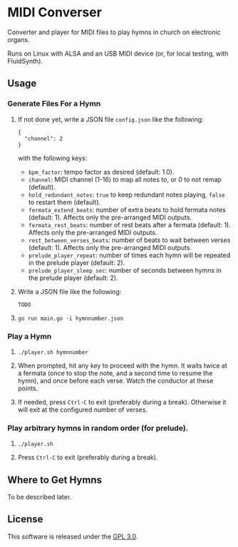 # MIDI Converser

Converter and player for MIDI files to play hymns in church on electronic
organs.

Runs on Linux with ALSA and an USB MIDI device (or, for local testing, with
FluidSynth).

## Usage

### Generate Files For a Hymn

1. If not done yet, write a JSON file `config.json` like the following:

   ```
   {
     "channel": 2
   }
   ```

   with the following keys:

   * `bpm_factor`: tempo factor as desired (default: 1.0).
   * `channel`: MIDI channel (1-16) to map all notes to, or 0 to not remap (default).
   * `hold_redundant_notes`: `true` to keep redundant notes playing, `false` to restart them (default).
   * `fermata_extend_beats`: number of extra beats to hold fermata notes (default: 1). Affects only the pre-arranged MIDI outputs.
   * `fermata_rest_beats`: number of rest beats after a fermata (default: 1). Affects only the pre-arranged MIDI outputs.
   * `rest_between_verses_beats`: number of beats to wait between verses (default: 1). Affects only the pre-arranged MIDI outputs.
   * `prelude_player_repeat`: number of times each hymn will be repeated in the prelude player (default: 2).
   * `prelude_player_sleep_sec`: number of seconds between hymns in the prelude player (default: 2).

1. Write a JSON file like the following:

   ```
   TODO
   ```

1. `go run main.go -i hymnnumber.json`

### Play a Hymn

1. `./player.sh hymnnumber`

1. When prompted, hit any key to proceed with the hymn. It waits twice at a
   fermata (once to stop the note, and a second time to resume the hymn), and
   once before each verse. Watch the conductor at these points.

1. If needed, press `Ctrl-C` to exit (preferably during a break). Otherwise it
   will exit at the configured number of verses.

### Play arbitrary hymns in random order (for prelude).

1. `./player.sh`

1. Press `Ctrl-C` to exit (preferably during a break).

## Where to Get Hymns

To be described later.

## License

This software is released under the [GPL 3.0](COPYING.md).
